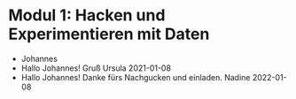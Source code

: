 # Modul 1: Hacken und Experimentieren mit Daten
- Johannes
- Hallo Johannes! Gruß Ursula 2021-01-08
- Hallo Johannes! Danke fürs Nachgucken und einladen. Nadine 2022-01-08 
